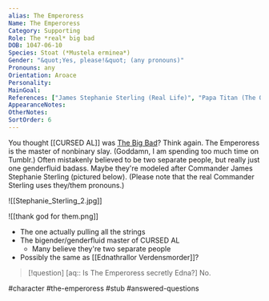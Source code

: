 ```yaml
---
alias: The Emperoress
Name: The Emperoress
Category: Supporting
Role: The *real* big bad
DOB: 1047-06-10
Species: Stoat (*Mustela erminea*)
Gender: "&quot;Yes, please!&quot; (any pronouns)"
Pronouns: any
Orientation: Aroace
Personality:
MainGoal:
References: ["James Stephanie Sterling (Real Life)", "Papa Titan (The Owl House)"]
AppearanceNotes:
OtherNotes:
SortOrder: 6
---
```


You thought [[CURSED AL]] was [The Big Bad](https://tvtropes.org/pmwiki/pmwiki.php/Main/BigBad)? Think again. The Emperoress is the master of nonbinary slay. (Goddamn, I am spending too much time on Tumblr.) Often mistakenly believed to be two separate people, but really just one genderfluid badass. Maybe they're modeled after Commander James Stephanie Sterling (pictured below). (Please note that the real Commander Sterling uses they/them pronouns.)

![[Stephanie_Sterling_2.jpg]]

![[thank god for them.png]]

- The one actually pulling all the strings
- The bigender/genderfluid master of CURSED AL
	- Many believe they're two separate people
- Possibly the same as [[Ednathrallor Verdensmorder]]?


>[!question] [aq:: Is The Emperoress secretly Edna?]
>No.


#character #the-emperoress #stub #answered-questions 